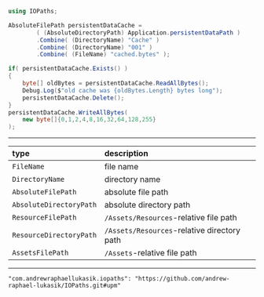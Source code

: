 ```c#
using IOPaths;

AbsoluteFilePath persistentDataCache =
		( (AbsoluteDirectoryPath) Application.persistentDataPath )
		.Combine( (DirectoryName) "Cache" )
		.Combine( (DirectoryName) "001" )
		.Combine( (FileName) "cached.bytes" );

if( persistentDataCache.Exists() )
{
	byte[] oldBytes = persistentDataCache.ReadAllBytes();
	Debug.Log($"old cache was {oldBytes.Length} bytes long");
	persistentDataCache.Delete();
}
persistentDataCache.WriteAllBytes(
    new byte[]{0,1,2,4,8,16,32,64,128,255}
);
```
---
| type | description |
| :---         |          :--- |
| `FileName`   | file name    |
| `DirectoryName`     | directory name      |
| `AbsoluteFilePath`     | absolute file path      |
| `AbsoluteDirectoryPath`     | absolute directory path      |
| `ResourceFilePath`     | `/Assets/Resources`-relative file path      |
| `ResourceDirectoryPath`     | `/Assets/Resources`-relative directory path      |
| `AssetsFilePath`     | `/Assets`-relative file path      |

---
```
"com.andrewraphaellukasik.iopaths": "https://github.com/andrew-raphael-lukasik/IOPaths.git#upm"
```
